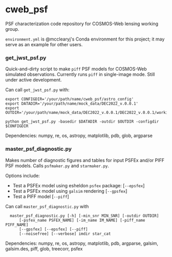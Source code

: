 # cweb_psf

PSF characterization code repository for COSMOS-Web lensing working group.

`environment.yml` is @mcclearyj's Conda environment for this project; it may
serve as an example for other users.

### get_jwst_psf.py ###

Quick-and-dirty script to make `piff` PSF models for
COSMOS-Web simulated observations. Currently runs `piff` in single-image mode.
Still under active development.  

Can call `get_jwst_psf.py` with:
```
export CONFIGDIR='/your/path/name/cweb_psf/astro_config'
export DATADIR='/your/path/name/mock_data/DEC2022_v.0.0.1'
export OUTDIR='/your/path/name/mock_data/DEC2022_v.0.0.1/DEC2022_v.0.0.1/working'

python get_jwst_psf.py -basedir $DATADIR -outdir $OUTDIR -configdir $CONFIGDIR
```
Dependencies: 
numpy, re, os, astropy, matplotlib, pdb, glob, argparse

### master_psf_diagnostic.py ###

Makes number of diagnostic figures and tables for input PSFEx and/or PIFF PSF models.
Calls `psfmaker.py` and `starmaker.py`.

Options include:
- Test a PSFEx model using esheldon `psfex` package: [`--epsfex`]
- Test a PSFEx model using `galsim` rendering [`--gpsfex`]
- Test a PIFF model [`--piff`]

Can call `master_psf_diagnostic.py` with

```
  master_psf_diagnostic.py [-h] [-min_snr MIN_SNR] [-outdir OUTDIR]
      [-psfex_name PSFEX_NAME] [-im_name IM_NAME] [-piff_name PIFF_NAME]
      [--gpsfex] [--epsfex] [--piff]
      [--noisefree] [--verbose] imdir star_cat
```
Dependencies:
  numpy, re, os, astropy, matplotlib, pdb, argparse, galsim, galsim.des, piff, glob, treecorr, psfex
